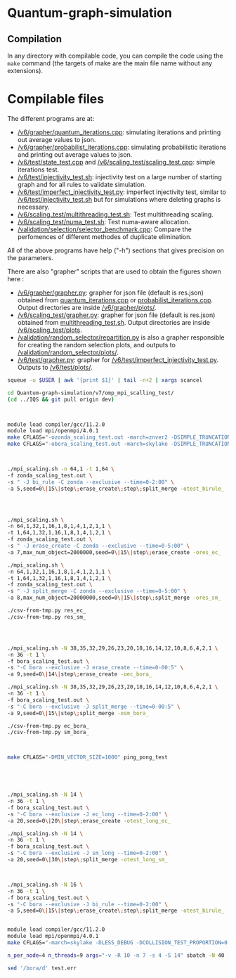 # Quantum-graph-simulation

## Compilation

In any directory with compilable code, you can compile the code using the `make` command (the targets of make are the main file name without any extensions).

# Compilable files

The different programs are at:

-   [/v6/grapher/quantum_iterations.cpp][]: simulating iterations and printing out average values to json.
-   [/v6/grapher/probabilist_iterations.cpp][]: simulating probabilistic iterations and printing out average values to json.
-   [/v6/test/state_test.cpp][] and [/v6/scaling_test/scaling_test.cpp][]: simple iterations test.
-   [/v6/test/injectivity_test.sh][]: injectivity test on a large number of starting graph and for all rules to validate simulation.
-   [/v6/test/imperfect_injectivity_test.py][]: imperfect injectivity test, similar to [/v6/test/injectivity_test.sh][] but for simulations where deleting graphs is necessary.
-   [/v6/scaling_test/multithreading_test.sh][]: Test multithreading scaling.
-   [/v6/scaling_test/numa_test.sh][]: Test numa-aware allocation.
-   [/validation/selection/selector_benchmark.cpp][]: Compare the perfomences of different methodes of duplicate elimination.

All of the above programs have help ("-h") sections that gives precision
on the parameters.

There are also "grapher" scripts that are used to obtain the figures
shown here :

-   [/v6/grapher/grapher.py][]: grapher for json file (default is res.json) obtained from [quantum_iterations.cpp] or [probabilist_iterations.cpp]. Output directories are inside [/v6/grapher/plots/].
-   [/v6/scaling_test/grapher.py][]: grapher for json file (default is res.json) obtained from [multithreading_test.sh]. Output directories are inside [/v6/scaling_test/plots].
-   [/validation/random_selector/repartition.py] is also a grapher responsible for creating the random selection plots, and outputs to [/validation/random_selector/plots/].
-   [/v6/test/grapher.py][]: grapher for [/v6/test/imperfect_injectivity_test.py]. Outputs to [/v6/test/plots/].

  [/v6/grapher/grapher.py]: ./v6/grapher/grapher.py
  [quantum_iterations.cpp]: ./v6/grapher/quantum_iterations.cpp
  [probabilist_iterations.cpp]: ./v6/grapher/probabilist_iterations.cpp
  [/v6/grapher/plots/]: ./v6/grapher/plots/
  [/v6/scaling_test/grapher.py]: ./v6/scaling_test/grapher.py
  [multithreading_test.sh]: ./v6/scaling_test/multithreading_test.sh
  [/v6/scaling_test/plots]: ./v6/scaling_test/plots/
  [/validation/random_selector/repartition.py]: ./validation/random_selector/repartition.py
  [/validation/random_selector/plots/]: ./validation/random_selector/plots/
  [/v6/test/grapher.py]: ./v6/test/grapher.py
  [/v6/test/imperfect_injectivity_test.py]: ./v6/test/imperfect_injectivity_test.py
  [/v6/test/plots/]: ./v6/test/plots/
  [/v6/grapher/quantum_iterations.cpp]: ./v6/grapher/quantum_iterations.cpp
  [/v6/grapher/probabilist_iterations.cpp]: ./v6/grapher/probabilist_iterations.cpp
  [/v6/test/state_test.cpp]: ./v6/test/state_test.cpp
  [/v6/scaling_test/scaling_test.cpp]: ./v6/scaling_test/scaling_test.cpp
  [/v6/test/injectivity_test.sh]: ./v6/test/injectivity_test.sh
  [/v6/test/imperfect_injectivity_test.py]: ./v6/test/imperfect_injectivity_test.py
  [/v6/scaling_test/multithreading_test.sh]: ./v6/scaling_test/multithreading_test.sh
  [/v6/scaling_test/numa_test.sh]: ./v6/scaling_test/numa_test.sh
  [/validation/selection/selector_benchmark.cpp]: ./validation/selection/selector_benchmark.cpp

  ```bash
squeue -u $USER | awk '{print $1}' | tail -n+2 | xargs scancel

cd Quantum-graph-simulation/v7/omp_mpi_scalling_test/
(cd ../IQS && git pull origin dev)



module load compiler/gcc/11.2.0
module load mpi/openmpi/4.0.1
make CFLAGS="-ozonda_scaling_test.out -march=znver2 -DSIMPLE_TRUNCATION" CXX=mpic++
make CFLAGS="-obora_scaling_test.out -march=skylake -DSIMPLE_TRUNCATION" CXX=mpic++



./mpi_scaling.sh -n 64,1 -t 1,64 \
  -f zonda_scaling_test.out \
  -s " -J bi_rule -C zonda --exclusive --time=0-2:00" \
  -a 5,seed=0\|15\|step\;erase_create\;step\;split_merge -otest_birule_




./mpi_scaling.sh \
  -n 64,1,32,1,16,1,8,1,4,1,2,1,1 \
  -t 1,64,1,32,1,16,1,8,1,4,1,2,1 \
  -f zonda_scaling_test.out \
  -s " -J erase_create -C zonda --exclusive --time=0-5:00" \
  -a 7,max_num_object=2000000,seed=0\|15\|step\;erase_create -ores_ec_

./mpi_scaling.sh \
  -n 64,1,32,1,16,1,8,1,4,1,2,1,1 \
  -t 1,64,1,32,1,16,1,8,1,4,1,2,1 \
  -f zonda_scaling_test.out \
  -s " -J split_merge -C zonda --exclusive --time=0-5:00" \
  -a 8,max_num_object=20000000,seed=0\|15\|step\;split_merge -ores_sm_

./csv-from-tmp.py res_ec_
./csv-from-tmp.py res_sm_




./mpi_scaling.sh -N 38,35,32,29,26,23,20,18,16,14,12,10,8,6,4,2,1 \
  -n 36 -t 1 \
  -f bora_scaling_test.out \
  -s "-C bora --exclusive -J erase_create --time=0-00:5" \
  -a 9,seed=0\|14\|step\;erase_create -oec_bora_

./mpi_scaling.sh -N 38,35,32,29,26,23,20,18,16,14,12,10,8,6,4,2,1 \
  -n 36 -t 1 \
  -f bora_scaling_test.out \
  -s "-C bora --exclusive -J split_merge --time=0-00:5" \
  -a 9,seed=0\|15\|step\;split_merge -osm_bora_

./csv-from-tmp.py ec_bora_
./csv-from-tmp.py sm_bora_



make CFLAGS="-DMIN_VECTOR_SIZE=1000" ping_pong_test





./mpi_scaling.sh -N 14 \
  -n 36 -t 1 \
  -f bora_scaling_test.out \
  -s "-C bora --exclusive -J ec_long --time=0-2:00" \
  -a 20,seed=0\|20\|step\;erase_create -otest_long_ec_

./mpi_scaling.sh -N 14 \
  -n 36 -t 1 \
  -f bora_scaling_test.out \
  -s "-C bora --exclusive -J sm_long --time=0-2:00" \
  -a 20,seed=0\|30\|step\;split_merge -otest_long_sm_



./mpi_scaling.sh -N 16 \
  -n 36 -t 1 \
  -f bora_scaling_test.out \
  -s "-C bora --exclusive -J bi_rule --time=0-2:00" \
  -a 5,seed=0\|15\|step\;erase_create\;step\;split_merge -otest_birule_


module load compiler/gcc/11.2.0
module load mpi/openmpi/4.0.1
make CFLAGS="-march=skylake -DLESS_DEBUG -DCOLLISION_TEST_PROPORTION=0 -DLOAD_BALANCING_BUCKET_PER_THREAD=32" CXX=mpic++ mpi_ping_pong_test

n_per_node=4 n_threads=9 args="-v -R 10 -n 7 -s 4 -S 14" sbatch -N 40 --time=0-03:00:00 --output=test.out --error=test.err --exclusive -C bora slurm.sh

sed '/bora/d' test.err
```